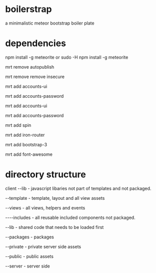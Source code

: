 # boilerstrap

a minimalistic meteor bootstrap boiler plate

# dependencies
npm install -g meteorite
 or
sudo -H npm install -g meteorite

mrt remove autopublish

mrt remove remove insecure

mrt add accounts-ui

mrt add accounts-password

mrt add accounts-ui

mrt add accounts-password

mrt add spin

mrt add iron-router

mrt add bootstrap-3

mrt add font-awesome

# directory structure

client
--lib - javascript libaries not part of templates and not packaged.

--template - template, layout and all view assets

--views - all views, helpers and events

----includes - all reusable included components not packaged.

--lib - shared code that needs to be loaded first

--packages - packages

--private - private server side assets

--public - public assets

--server - server side